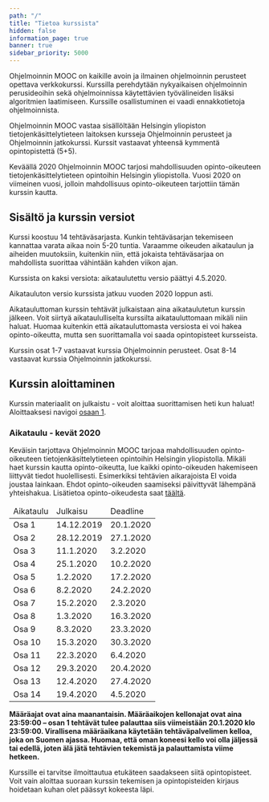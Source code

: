 ```yaml
---
path: "/"
title: "Tietoa kurssista"
hidden: false
information_page: true
banner: true
sidebar_priority: 5000
---
```


Ohjelmoinnin MOOC on kaikille avoin ja ilmainen ohjelmoinnin perusteet
opettava verkkokurssi. Kurssilla perehdytään nykyaikaisen ohjelmoinnin
perusideoihin sekä ohjelmoinnissa käytettävien työvälineiden lisäksi
algoritmien laatimiseen. Kurssille osallistuminen ei vaadi
ennakkotietoja ohjelmoinnista.

Ohjelmoinnin MOOC vastaa sisällöltään Helsingin yliopiston
tietojenkäsittelytieteen laitoksen kursseja Ohjelmoinnin perusteet ja
Ohjelmoinnin jatkokurssi. Kurssit vastaavat yhteensä kymmentä
opintopistettä (5+5).

Keväällä 2020 Ohjelmoinnin MOOC tarjosi mahdollisuuden
opinto-oikeuteen tietojenkäsittelytieteen opintoihin Helsingin
yliopistolla. <!--Mikäli haet kurssin kautta opinto-oikeutta, lue kaikki
opinto-oikeuden hakemiseen liittyvät tiedot huolellisesti. Esimerkiksi
tehtävien aikarajoista EI voida joustaa lainkaan. Ehdot
opinto-oikeuden saamiseksi päivittyvät lähempänä yhteishakua.
Lisätietoa opinto-oikeudesta saat [täältä](/opinto-oikeus).--> Vuosi 2020 on
viimeinen vuosi, jolloin mahdollisuus opinto-oikeuteen tarjottiin tämän
kurssin kautta.

<!-- **Kurssi on käynnissä!** Luo tunnus tai kirjaudu sisään, jonka
jälkeen valitse [Osa 1](/osa-1) navigaatiosta. -->

## Sisältö ja kurssin versiot

Kurssi koostuu 14 tehtäväsarjasta. Kunkin tehtäväsarjan tekemiseen
kannattaa varata aikaa noin 5-20 tuntia. Varaamme oikeuden aikataulun
ja aiheiden muutoksiin, kuitenkin niin, että jokaista tehtäväsarjaa on
mahdollista suorittaa vähintään kahden viikon ajan.

Kurssista on kaksi versiota: aikataulutettu versio päättyi 4.5.2020.

Aikatauluton versio kurssista jatkuu vuoden 2020 loppun asti.

Aikatauluttoman kurssin tehtävät
julkaistaan aina aikataulutetun kurssin jälkeen. Voit siirtyä
aikataululliselta kurssilta aikatauluttomaan mikäli niin haluat.
Huomaa kuitenkin että aikatauluttomasta versiosta ei voi hakea
opinto-oikeutta, mutta sen suorittamalla voi saada opintopisteet kursseista.

Kurssin osat 1-7 vastaavat kurssia Ohjelmoinnin perusteet. Osat 8-14
vastaavat kurssia Ohjelmoinnin jatkokurssi.

## Kurssin aloittaminen

Kurssin materiaalit on julkaistu - voit aloittaa suorittamisen heti kun haluat! Aloittaaksesi navigoi [osaan 1](/osa-1).

### Aikataulu - kevät 2020

Keväisin tarjottava Ohjelmoinnin MOOC tarjoaa mahdollisuuden
opinto-oikeuteen tietojenkäsittelytieteen opintoihin Helsingin
yliopistolla. Mikäli haet kurssin kautta opinto-oikeutta, lue kaikki
opinto-oikeuden hakemiseen liittyvät tiedot huolellisesti. Esimerkiksi
tehtävien aikarajoista EI voida joustaa lainkaan. Ehdot
opinto-oikeuden saamiseksi päivittyvät lähempänä yhteishakua.
Lisätietoa opinto-oikeudesta saat [täältä](/opinto-oikeus).


<table>
  <thead>
    <tr>
      <td>Aikataulu</td>
      <td>Julkaisu</td>
      <td>Deadline</td>
    </tr>
  </th>
  <tbody>
    <tr>
      <td>Osa 1</td>
      <td>14.12.2019</td>
      <td>20.1.2020</td>
    </tr>
    <tr>
      <td>Osa 2</td>
      <td>28.12.2019</td>
      <td>27.1.2020</td>
    </tr>
    <tr>
      <td>Osa 3</td>
      <td>11.1.2020</td>
      <td>3.2.2020</td>
    </tr>
    <tr>
      <td>Osa 4</td>
      <td>25.1.2020</td>
      <td>10.2.2020</td>
    </tr>
    <tr>
      <td>Osa 5</td>
      <td>1.2.2020</td>
      <td>17.2.2020</td>
    </tr>
    <tr>
      <td>Osa 6</td>
      <td>8.2.2020</td>
      <td>24.2.2020</td>
    </tr>
    <tr>
      <td>Osa 7</td>
      <td>15.2.2020</td>
      <td>2.3.2020</td>
    </tr>
    <tr>
      <td>Osa 8</td>
      <td>1.3.2020</td>
      <td>16.3.2020</td>
    </tr>
    <tr>
      <td>Osa 9</td>
      <td>8.3.2020</td>
      <td>23.3.2020</td>
    </tr>
    <tr>
      <td>Osa 10</td>
      <td>15.3.2020</td>
      <td>30.3.2020</td>
    </tr>
    <tr>
      <td>Osa 11</td>
      <td>22.3.2020</td>
      <td>6.4.2020</td>
    </tr>
    <tr>
      <td>Osa 12</td>
      <td>29.3.2020</td>
      <td>20.4.2020</td>
    </tr>
    <tr>
      <td>Osa 13</td>
      <td>12.4.2020</td>
      <td>27.4.2020</td>
    </tr>
    <tr>
      <td>Osa 14</td>
      <td>19.4.2020</td>
      <td>4.5.2020</td>
    </tr>
  </tbody>
</table>


**Määräajat ovat aina maanantaisin. Määräaikojen kellonajat ovat aina
23:59:00 – osan 1 tehtävät tulee palauttaa siis viimeistään
20.1.2020 klo 23:59:00. Virallisena määräaikana käytetään
tehtäväpalvelimen kelloa, joka on Suomen ajassa. Huomaa, että oman
koneesi kello voi olla jäljessä tai edellä, joten älä jätä tehtävien
tekemistä ja palauttamista viime hetkeen.**


Kurssille ei tarvitse ilmoittautua etukäteen saadakseen siitä opintopisteet. Voit vain aloittaa suoraan kurssin tekemisen ja opintopisteiden kirjaus hoidetaan kuhan olet päässyt kokeesta läpi.
